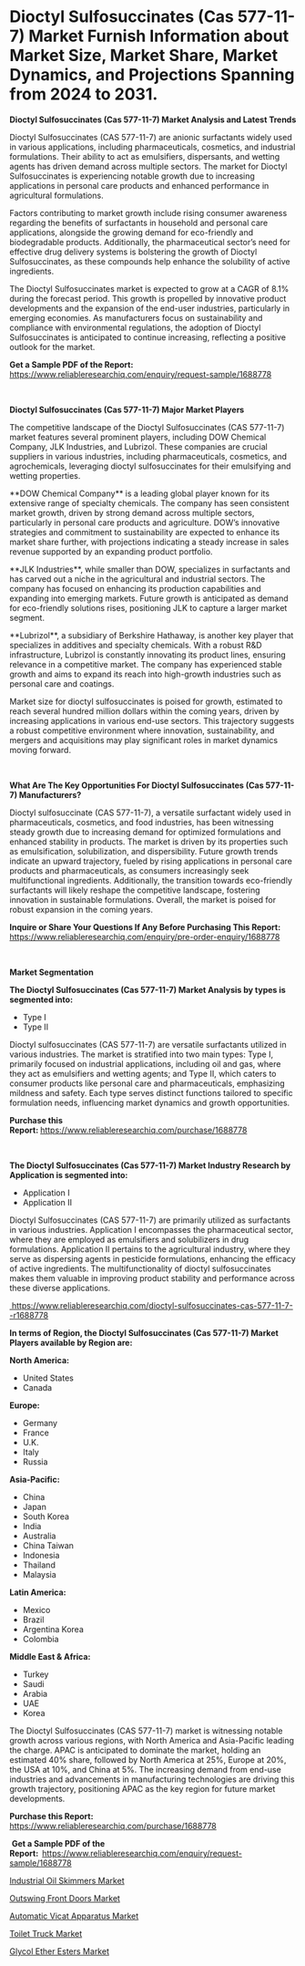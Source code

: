 <p><h1>Dioctyl Sulfosuccinates (Cas 577-11-7) Market Furnish Information about Market Size, Market Share, Market Dynamics, and Projections Spanning from 2024 to 2031.</h1></p><p><strong>Dioctyl Sulfosuccinates (Cas 577-11-7) Market Analysis and Latest Trends</strong></p>
<p><p>Dioctyl Sulfosuccinates (CAS 577-11-7) are anionic surfactants widely used in various applications, including pharmaceuticals, cosmetics, and industrial formulations. Their ability to act as emulsifiers, dispersants, and wetting agents has driven demand across multiple sectors. The market for Dioctyl Sulfosuccinates is experiencing notable growth due to increasing applications in personal care products and enhanced performance in agricultural formulations.</p><p>Factors contributing to market growth include rising consumer awareness regarding the benefits of surfactants in household and personal care applications, alongside the growing demand for eco-friendly and biodegradable products. Additionally, the pharmaceutical sector’s need for effective drug delivery systems is bolstering the growth of Dioctyl Sulfosuccinates, as these compounds help enhance the solubility of active ingredients.</p><p>The Dioctyl Sulfosuccinates market is expected to grow at a CAGR of 8.1% during the forecast period. This growth is propelled by innovative product developments and the expansion of the end-user industries, particularly in emerging economies. As manufacturers focus on sustainability and compliance with environmental regulations, the adoption of Dioctyl Sulfosuccinates is anticipated to continue increasing, reflecting a positive outlook for the market.</p></p>
<p><strong>Get a Sample PDF of the Report:&nbsp;</strong> <a href="https://www.reliableresearchiq.com/enquiry/request-sample/1688778?utm_campaign=1783&utm_medium=2&utm_source=Github&utm_content=ia&utm_term=19102024&utm_id=dioctyl-sulfosuccinates-cas-577-11-7">https://www.reliableresearchiq.com/enquiry/request-sample/1688778</a></p>
<p>&nbsp;</p>
<p><strong>Dioctyl Sulfosuccinates (Cas 577-11-7) Major Market Players</strong></p>
<p><p>The competitive landscape of the Dioctyl Sulfosuccinates (CAS 577-11-7) market features several prominent players, including DOW Chemical Company, JLK Industries, and Lubrizol. These companies are crucial suppliers in various industries, including pharmaceuticals, cosmetics, and agrochemicals, leveraging dioctyl sulfosuccinates for their emulsifying and wetting properties.</p><p>**DOW Chemical Company** is a leading global player known for its extensive range of specialty chemicals. The company has seen consistent market growth, driven by strong demand across multiple sectors, particularly in personal care products and agriculture. DOW’s innovative strategies and commitment to sustainability are expected to enhance its market share further, with projections indicating a steady increase in sales revenue supported by an expanding product portfolio.</p><p>**JLK Industries**, while smaller than DOW, specializes in surfactants and has carved out a niche in the agricultural and industrial sectors. The company has focused on enhancing its production capabilities and expanding into emerging markets. Future growth is anticipated as demand for eco-friendly solutions rises, positioning JLK to capture a larger market segment.</p><p>**Lubrizol**, a subsidiary of Berkshire Hathaway, is another key player that specializes in additives and specialty chemicals. With a robust R&D infrastructure, Lubrizol is constantly innovating its product lines, ensuring relevance in a competitive market. The company has experienced stable growth and aims to expand its reach into high-growth industries such as personal care and coatings.</p><p>Market size for dioctyl sulfosuccinates is poised for growth, estimated to reach several hundred million dollars within the coming years, driven by increasing applications in various end-use sectors. This trajectory suggests a robust competitive environment where innovation, sustainability, and mergers and acquisitions may play significant roles in market dynamics moving forward.</p></p>
<p>&nbsp;</p>
<p><strong>What Are The Key Opportunities For Dioctyl Sulfosuccinates (Cas 577-11-7) Manufacturers?</strong></p>
<p><p>Dioctyl sulfosuccinate (CAS 577-11-7), a versatile surfactant widely used in pharmaceuticals, cosmetics, and food industries, has been witnessing steady growth due to increasing demand for optimized formulations and enhanced stability in products. The market is driven by its properties such as emulsification, solubilization, and dispersibility. Future growth trends indicate an upward trajectory, fueled by rising applications in personal care products and pharmaceuticals, as consumers increasingly seek multifunctional ingredients. Additionally, the transition towards eco-friendly surfactants will likely reshape the competitive landscape, fostering innovation in sustainable formulations. Overall, the market is poised for robust expansion in the coming years.</p></p>
<p><strong>Inquire or Share Your Questions If Any Before Purchasing This Report:</strong> <a href="https://www.reliableresearchiq.com/enquiry/pre-order-enquiry/1688778?utm_campaign=1783&utm_medium=2&utm_source=Github&utm_content=ia&utm_term=19102024&utm_id=dioctyl-sulfosuccinates-cas-577-11-7">https://www.reliableresearchiq.com/enquiry/pre-order-enquiry/1688778</a></p>
<p>&nbsp;</p>
<p><strong>Market Segmentation</strong></p>
<p><strong>The Dioctyl Sulfosuccinates (Cas 577-11-7) Market Analysis by types is segmented into:</strong></p>
<p><ul><li>Type I</li><li>Type II</li></ul></p>
<p><p>Dioctyl sulfosuccinates (CAS 577-11-7) are versatile surfactants utilized in various industries. The market is stratified into two main types: Type I, primarily focused on industrial applications, including oil and gas, where they act as emulsifiers and wetting agents; and Type II, which caters to consumer products like personal care and pharmaceuticals, emphasizing mildness and safety. Each type serves distinct functions tailored to specific formulation needs, influencing market dynamics and growth opportunities.</p></p>
<p><strong>Purchase this Report:&nbsp;</strong><a href="https://www.reliableresearchiq.com/purchase/1688778?utm_campaign=1783&utm_medium=2&utm_source=Github&utm_content=ia&utm_term=19102024&utm_id=dioctyl-sulfosuccinates-cas-577-11-7">https://www.reliableresearchiq.com/purchase/1688778</a></p>
<p>&nbsp;</p>
<p><strong>The Dioctyl Sulfosuccinates (Cas 577-11-7) Market Industry Research by Application is segmented into:</strong></p>
<p><ul><li>Application I</li><li>Application II</li></ul></p>
<p><p>Dioctyl Sulfosuccinates (CAS 577-11-7) are primarily utilized as surfactants in various industries. Application I encompasses the pharmaceutical sector, where they are employed as emulsifiers and solubilizers in drug formulations. Application II pertains to the agricultural industry, where they serve as dispersing agents in pesticide formulations, enhancing the efficacy of active ingredients. The multifunctionality of dioctyl sulfosuccinates makes them valuable in improving product stability and performance across these diverse applications.</p></p>
<p><a href="https://www.reliableresearchiq.com/dioctyl-sulfosuccinates-cas-577-11-7--r1688778?utm_campaign=1783&utm_medium=2&utm_source=Github&utm_content=ia&utm_term=19102024&utm_id=dioctyl-sulfosuccinates-cas-577-11-7">&nbsp;https://www.reliableresearchiq.com/dioctyl-sulfosuccinates-cas-577-11-7--r1688778</a></p>
<p><strong>In terms of Region, the Dioctyl Sulfosuccinates (Cas 577-11-7) Market Players available by Region are:</strong></p>
<p>
    <p> <strong> North America: </strong>
        <ul>
            <li>United States</li>
            <li>Canada</li>
        </ul>
        </p> 
    <p> <strong> Europe: </strong>
        <ul>
            <li>Germany</li>
            <li>France</li>
            <li>U.K.</li>
            <li>Italy</li>
            <li>Russia</li>
        </ul>
        </p> 
    <p> <strong> Asia-Pacific: </strong>
        <ul>
            <li>China</li>
            <li>Japan</li>
            <li>South Korea</li>
            <li>India</li>
            <li>Australia</li>
            <li>China Taiwan</li>
            <li>Indonesia</li>
            <li>Thailand</li>
            <li>Malaysia</li>
        </ul>
        </p> 
    <p> <strong> Latin America: </strong>
        <ul>
            <li>Mexico</li>
            <li>Brazil</li>
            <li>Argentina Korea</li>
            <li>Colombia</li>
        </ul>
        </p> 
    <p> <strong> Middle East & Africa: </strong>
        <ul>
            <li>Turkey</li>
            <li>Saudi</li>
            <li>Arabia</li>
            <li>UAE</li>
            <li>Korea</li>
        </ul>
    </p>
    </p>
<p><p>The Dioctyl Sulfosuccinates (CAS 577-11-7) market is witnessing notable growth across various regions, with North America and Asia-Pacific leading the charge. APAC is anticipated to dominate the market, holding an estimated 40% share, followed by North America at 25%, Europe at 20%, the USA at 10%, and China at 5%. The increasing demand from end-use industries and advancements in manufacturing technologies are driving this growth trajectory, positioning APAC as the key region for future market developments.</p></p>
<p><strong>Purchase this Report: </strong><a href="https://www.reliableresearchiq.com/purchase/1688778?utm_campaign=1783&utm_medium=2&utm_source=Github&utm_content=ia&utm_term=19102024&utm_id=dioctyl-sulfosuccinates-cas-577-11-7">https://www.reliableresearchiq.com/purchase/1688778</a></p>
<p>&nbsp;<strong>Get a Sample PDF of the Report:&nbsp;&nbsp;</strong><a href="https://www.reliableresearchiq.com/enquiry/request-sample/1688778?utm_campaign=1783&utm_medium=2&utm_source=Github&utm_content=ia&utm_term=19102024&utm_id=dioctyl-sulfosuccinates-cas-577-11-7">https://www.reliableresearchiq.com/enquiry/request-sample/1688778</a></p>
<p><strong></strong></p>
<p><p><a href="https://www.linkedin.com/pulse/industrial-oil-skimmers-market-global-trends-forecast-2024--kylnf?utm_campaign=1783&utm_medium=2&utm_source=Github&utm_content=ia&utm_term=19102024&utm_id=dioctyl-sulfosuccinates-cas-577-11-7">Industrial Oil Skimmers Market</a></p><p><a href="https://www.linkedin.com/pulse/comprehensive-outswing-front-doors-market-report-segmentation-gzjaf?utm_campaign=1783&utm_medium=2&utm_source=Github&utm_content=ia&utm_term=19102024&utm_id=dioctyl-sulfosuccinates-cas-577-11-7">Outswing Front Doors Market</a></p><p><a href="https://www.linkedin.com/pulse/insights-automatic-vicat-apparatus-market-players-size-geographical-sbdaf?utm_campaign=1783&utm_medium=2&utm_source=Github&utm_content=ia&utm_term=19102024&utm_id=dioctyl-sulfosuccinates-cas-577-11-7">Automatic Vicat Apparatus Market</a></p><p><a href="https://www.linkedin.com/pulse/toilet-truck-value-chain-analysis-from-raw-materials-end-user-yhzmf?utm_campaign=1783&utm_medium=2&utm_source=Github&utm_content=ia&utm_term=19102024&utm_id=dioctyl-sulfosuccinates-cas-577-11-7">Toilet Truck Market</a></p><p><a href="https://github.com/pinesamshigoz/Market-Research-Report-List-1/blob/main/glycol-ether-esters-market.md?utm_campaign=1783&utm_medium=2&utm_source=Github&utm_content=ia&utm_term=19102024&utm_id=dioctyl-sulfosuccinates-cas-577-11-7">Glycol Ether Esters Market</a></p></p>